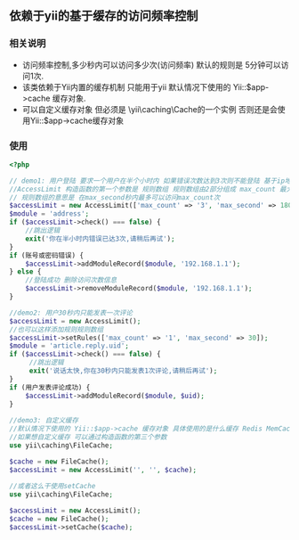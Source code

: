 ## 依赖于yii的基于缓存的访问频率控制

### 相关说明

- 访问频率控制,多少秒内可以访问多少次(访问频率) 默认的规则是 5分钟可以访问1次. 
- 该类依赖于Yii内置的缓存机制 只能用于yii 默认情况下使用的 Yii::$app->cache 缓存对象.
- 可以自定义缓存对象 但必须是 \yii\caching\Cache的一个实例 否则还是会使用Yii::$app->cache缓存对象

### 使用

```php
<?php

// demo1: 用户登陆 要求一个用户在半个小时内 如果错误次数达到3次则不能登陆 基于ip地址的访问控制或者基于session_id
//AccessLimit 构造函数的第一个参数是 规则数组 规则数组由2部分组成 max_count 最大访问次数 max_second 最大访问时间
// 规则数组的意思是 在max_second秒内最多可以访问max_count次
$accessLimit = new AccessLimit(['max_count' => '3', 'max_second' => 1800]);
$module = 'address';
if ($accessLimit->check() === false) {
    //跳出逻辑
    exit('你在半小时内错误已达3次,请稍后再试');
}
if (账号或密码错误) {
    $accessLimit->addModuleRecord($module, '192.168.1.1');
} else {
    //登陆成功 删除访问次数信息
    $accessLimit->removeModuleRecord($module, '192.168.1.1');
}

//demo2: 用户30秒内只能发表一次评论
$accessLimit = new AccessLimit();
//也可以这样添加规则规则数组 
$accessLimit->setRules(['max_count' => '1', 'max_second' => 30]);
$module = 'article.reply.uid';
if ($accessLimit->check() === false) {
     //跳出逻辑
     exit('说话太快,你在30秒内只能发表1次评论,请稍后再试');
}
if (用户发表评论成功) {
    $accessLimit->addModuleRecord($module, $uid);
}
 
//demo3: 自定义缓存
//默认情况下使用的 Yii::$app->cache 缓存对象 具体使用的是什么缓存 Redis MemCache FileCache 依赖于具体的配置文件
//如果想自定义缓存 可以通过构造函数的第三个参数
use yii\caching\FileCache;

$cache = new FileCache();
$accessLimit = new AccessLimit('', '', $cache);
 
//或者这么干使用setCache
use yii\caching\FileCache;

$accessLimit = new AccessLimit();
$cache = new FileCache();
$accessLimit->setCache($cache);

```